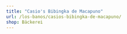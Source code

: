 ```yaml
---
title: "Casio's Bibingka de Macapuno"
url: /los-banos/casios-bibingka-de-macapuno/
shop: Bäckerei
---
```

